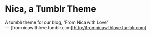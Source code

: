 # Nica, a Tumblr Theme

A tumblr theme for our blog, "From Nica with Love" — [fromnicawithlove.tumblr.com][http://fromnicawithlove.tumblr.com]


